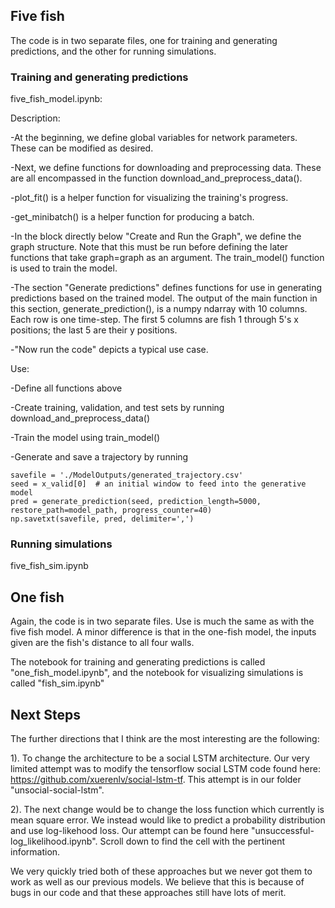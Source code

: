 ## Five fish
The code is in two separate files, one for training and generating
predictions, and the other for running simulations.

### Training and generating predictions
five_fish_model.ipynb:

  Description:

  -At the beginning, we define global variables for network parameters.  These
  can be modified as desired.

  -Next, we define functions for downloading and preprocessing data.  These
  are all encompassed in the function download_and_preprocess_data().

  -plot_fit() is a helper function for visualizing the training's progress.

  -get_minibatch() is a helper function for producing a batch.

  -In the block directly below "Create and Run the Graph", we define the graph
  structure.  Note that this must be run before defining the later functions that
  take graph=graph as an argument.  The train_model() function is used to train
  the model.

  -The section "Generate predictions" defines functions for use in generating
  predictions based on the trained model.  The output of the main function in
  this section, generate_prediction(), is a numpy ndarray with 10 columns.  Each
  row is one time-step.  The first 5 columns are fish 1 through 5's x positions;
  the last 5 are their y positions.

  -"Now run the code" depicts a typical use case.

  Use:

  -Define all functions above

  -Create training, validation, and test sets by running download_and_preprocess_data()

  -Train the model using train_model()

  -Generate and save a trajectory by running
  ```
  savefile = './ModelOutputs/generated_trajectory.csv'
  seed = x_valid[0]  # an initial window to feed into the generative model
  pred = generate_prediction(seed, prediction_length=5000, restore_path=model_path, progress_counter=40)
  np.savetxt(savefile, pred, delimiter=',')
  ```

### Running simulations

five_fish_sim.ipynb

## One fish

Again, the code is in two separate files.  Use is much the same as with the five
fish model.  A minor difference is that in the one-fish model, the inputs given
are the fish's distance to all four walls.

The notebook for training and generating predictions is called "one_fish_model.ipynb",
and the notebook for visualizing simulations is called "fish_sim.ipynb"

## Next Steps

The further directions that I think are the most interesting are the following:

1). To change the architecture to be a social LSTM architecture. Our very limited attempt was to modify the tensorflow social LSTM code found here: https://github.com/xuerenlv/social-lstm-tf. This attempt is in our folder "unsocial-social-lstm".

2). The next change would be to change the loss function which currently is mean square error. We instead would like to predict a probability distribution and use log-likehood loss. Our attempt can be found here "unsuccessful-log_likelihood.ipynb". Scroll down to find the cell with the pertinent information.

We very quickly tried both of these approaches but we never got them to work as well as our previous models. We believe that this is because of bugs in our code and that these approaches still have lots of merit.
